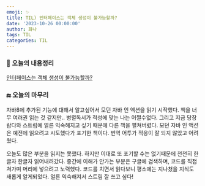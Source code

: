 ```yaml
---
emoji: ✨
title: TIL) 인터페이스는 객체 생성이 불가능할까?
date: '2023-10-26 00:00:00'
author: 화나
tags: TIL
categories: TIL
---
```


### 📝 오늘의 내용정리

[인터페이스는 객체 생성이 불가능할까?](https://hwana.github.io/java/java-interface-noname-instance/)

### 🔚 오늘의 마무리

자바8에 추가된 기능에 대해서 알고싶어서 모던 자바 인 액션을 읽기 시작했다. 책을 너무 여러권 읽는 것 같지만.. 병렬독서가 적성에 맞는 나는 어쩔수없다. 그리고 지금 당장 람다와 스트림에 얼른 익숙해지고 싶기 때문에 다른 책을 펼쳐버렸다. 모던 자바 인 액션은 예전에 읽으려고 시도했다가 포기한 책이다. 번역 어투가 적응이 잘 되지 않았고 어려웠다.

오늘도 많은 부분을 읽지는 못했다. 하지만 이대로 또 포기할 수는 없기때문에 천천히 한글자 한글자 읽어내려갔다. 중간에 이해가 안가는 부분은 구글에 검색하며, 코드를 직접 쳐가며 머리에 넣으려고 노력했다. 코드를 치면서 읽다보니 평소에는 지나쳤을 지식도 새롭게 알게되었다. 얼른 익숙해져서 스트림 잘 쓰고 싶다!

